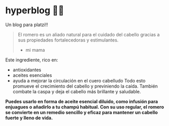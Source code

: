 # hyperblog 👩‍🦱
Un blog para platzi!!
> El romero es un aliado natural para el cuidado del cabello gracias a sus propiedades fortalecedoras y estimulantes.
> - mi mama

Este ingrediente, rico en:
- antioxidantes 
- aceites esenciales
- ayuda a mejorar la circulación en el cuero cabelludo
Todo esto promueve el crecimiento del cabello y previniendo la caída. También combate la caspa y deja el cabello más brillante y saludable. 

**Puedes usarlo en forma de aceite esencial diluido, como infusión para enjuagues o añadirlo a tu champú habitual. Con su uso regular, el romero se convierte en un remedio sencillo y eficaz para mantener un cabello fuerte y lleno de vida.**